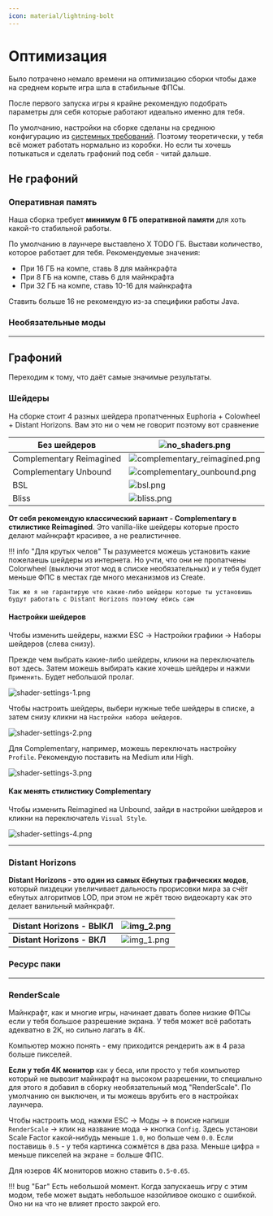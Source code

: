 ```yaml
---
icon: material/lightning-bolt
---
```


# Оптимизация

Было потрачено немало времени на оптимизацию сборки чтобы даже на среднем корыте игра шла в стабильные ФПСы.

После первого запуска игры я крайне рекомендую подобрать параметры для себя которые работают идеально именно для тебя.

По умолчанию, настройки на сборке сделаны на среднюю конфигурацию из [системных требований](specifications.md).
Поэтому теоретически, у тебя всё может работать нормально из коробки. Но если ты хочешь потыкаться и сделать графоний под себя - читай дальше.

## Не графоний

### Оперативная память

Наша сборка требует **минимум 6 ГБ оперативной памяти** для хоть какой-то стабильной работы.

По умолчанию в лаунчере выставлено X TODO ГБ. Выстави количество, которое работает для тебя.
Рекомендуемые значения:

- При 16 ГБ на компе, ставь 8 для майнкрафта
- При 8 ГБ на компе, ставь 6 для майнкрафта
- При 32 ГБ на компе, ставь 10-16 для майнкрафта

Ставить больше 16 не рекомендую из-за специфики работы Java.

### Необязательные моды

---

## Графоний

Переходим к тому, что даёт самые значимые результаты.

### Шейдеры

На сборке стоит 4 разных шейдера пропатченных Euphoria + Colowheel + Distant Horizons. Вам это ни о чем не говорит поэтому вот сравнение

| Без шейдеров             | ![no_shaders.png](../assets/img/graphics/no_shaders.png)                             |
|--------------------------|--------------------------------------------------------------------------------------|
| Complementary Reimagined | ![complementary_reimagined.png](../assets/img/graphics/complementary_reimagined.png) |
| Complementary Unbound    | ![complementary_ounbound.png](../assets/img/graphics/complementary_unbound.png)      |
| BSL                      | ![bsl.png](../assets/img/graphics/bsl.png)                                           |
| Bliss                    | ![bliss.png](../assets/img/graphics/bliss.png)                                       |

**От себя рекомендую классический вариант - Complementary в стилистике Reimagined**. Это vanilla-like шейдеры которые просто делают майнкрафт красивее, а не реалистичнее.

!!! info "Для крутых челов"
    Ты разумеется можешь установить какие пожелаешь шейдеры из интернета. 
    Но учти, что они не пропатчены Colorwheel (выключи этот мод в списке необязательных) и у тебя будет меньше ФПС в местах где много механизмов из Create.
    
    Так же я не гарантирую что какие-либо шейдеры которые ты установишь будут работать с Distant Horizons поэтому ебись сам

#### Настройки шейдеров

Чтобы изменить шейдеры, нажми ESC -> Настройки графики -> Наборы шейдеров (слева снизу).

Прежде чем выбрать какие-либо шейдеры, кликни на переключатель вот здесь. Затем можешь выбирать какие хочешь шейдеры и нажми `Применить`. Будет небольшой пролаг.

![shader-settings-1.png](../assets/img/graphics/shader-settings-1.png)

Чтобы настроить шейдеры, выбери нужные тебе шейдеры в списке, а затем снизу кликни на `Настройки набора шейдеров`.

![shader-settings-2.png](../assets/img/graphics/shader-settings-2.png)

Для Complementary, например, можешь переключать настройку `Profile`. Рекомендую поставить на Medium или High.

![shader-settings-3.png](../assets/img/graphics/shader-settings-3.png)

#### Как менять стилистику Complementary

Чтобы изменить Reimagined на Unbound, зайди в настройки шейдеров и кликни на переключатель `Visual Style`.

![shader-settings-4.png](../assets/img/graphics/shader-settings-4.png)

---

### Distant Horizons

**Distant Horizons - это один из самых ёбнутых графических модов**, который пиздецки увеличивает дальность прорисовки мира
за счёт ебнутых алгоритмов LOD, при этом не жрёт твою видеокарту как это делает ванильный майнкрафт.

| Distant Horizons - ВЫКЛ    | ![img_2.png](../assets/img/graphics/no-distant-horizons.png) |
|----------------------------|--------------------------------------------------------------|
| **Distant Horizons - ВКЛ** | ![img_1.png](../assets/img/graphics/distant-horizons.png)    |

### Ресурс паки

---

### RenderScale

Майнкрафт, как и многие игры, начинает давать более низкие ФПСы если у тебя большое разрешение экрана. У тебя может всё работать адекватно в 2К, но сильно лагать в 4К.

Компьютер можно понять - ему приходится рендерить аж в 4 раза больше пикселей.

**Если у тебя 4К монитор** как у беса, или просто у тебя компьютер который не вывозит майнкрафт на высоком разрешении,
то специально для этого я добавил в сборку необязательный мод "RenderScale". По умолчанию он выключен, и ты можешь врубить его в настройках лаунчера.

Чтобы настроить мод, нажми ESC -> Моды -> в поиске напиши `RenderScale` -> клик на название мода -> кнопка `Config`. 
Здесь установи Scale Factor какой-нибудь меньше `1.0`, но больше чем `0.0`. Если поставишь `0.5` - у тебя картинка сожмётся в два раза. 
Меньше цифра = меньше пикселей на экране = больше ФПС.

Для юзеров 4К мониторов можно ставить `0.5`-`0.65`.

!!! bug "Баг"
    Есть небольшой момент. Когда запускаешь игру с этим модом, тебе может выдать небольшое назойливое окошко с ошибкой.
    Оно ни на что не влияет просто закрой его.

